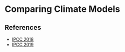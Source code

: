 # Comparing Climate Models

## References

* [IPCC 2018](https://www.ipcc.ch/site/assets/uploads/2018/02/WG1AR5_Chapter09_FINAL.pdf)
* [IPCC 2019](https://www.ipcc.ch/site/assets/uploads/2018/02/ar4-wg1-chapter8-1.pdf)